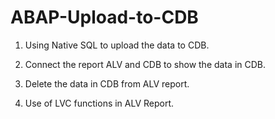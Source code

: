 # ABAP-Upload-to-CDB

1. Using Native SQL to upload the data to CDB.

2. Connect the report ALV and CDB to show the data in CDB.

3. Delete the data in CDB from ALV report.

4. Use of LVC functions in ALV Report.
